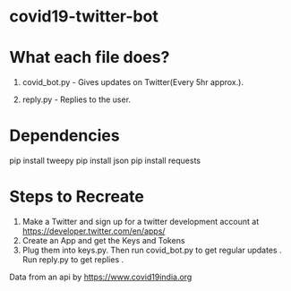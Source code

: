 # covid19-twitter-bot

# What each file does?

1. covid_bot.py - Gives updates on Twitter(Every 5hr approx.).

2. reply.py - Replies to the user.

# Dependencies
pip install tweepy 
pip install json
pip install requests

# Steps to Recreate
1. Make a Twitter and sign up for a twitter development account at https://developer.twitter.com/en/apps/
2. Create an App and get the Keys and Tokens
3. Plug them into keys.py. Then run covid_bot.py to get regular updates . Run reply.py to get replies .

Data from an api by https://www.covid19india.org
 
